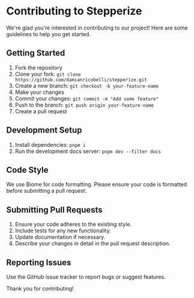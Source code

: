 # Contributing to Stepperize

We're glad you're interested in contributing to our project! Here are some guidelines to help you get started.

## Getting Started

1. Fork the repository
2. Clone your fork: `git clone https://github.com/damianricobelli/stepperize.git`
3. Create a new branch: `git checkout -b your-feature-name`
4. Make your changes
5. Commit your changes: `git commit -m "Add some feature"`
6. Push to the branch: `git push origin your-feature-name`
7. Create a pull request

## Development Setup

1. Install dependencies: `pnpm i`
2. Run the development docs server: `pnpm dev --filter docs`

## Code Style

We use Biome for code formatting. Please ensure your code is formatted before submitting a pull request.

## Submitting Pull Requests

1. Ensure your code adheres to the existing style.
2. Include tests for any new functionality.
3. Update documentation if necessary.
4. Describe your changes in detail in the pull request description.

## Reporting Issues

Use the GitHub issue tracker to report bugs or suggest features.

Thank you for contributing!